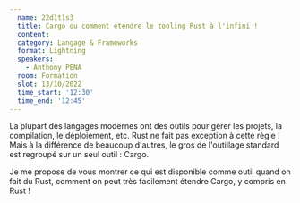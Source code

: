 ```yaml
---
  name: 22d1t1s3
  title: Cargo ou comment étendre le tooling Rust à l'infini !
  content:
  category: Langage & Frameworks
  format: Lightning
  speakers: 
    - Anthony PENA
  room: Formation
  slot: 13/10/2022
  time_start: '12:30'
  time_end: '12:45'
---
```

La plupart des langages modernes ont des outils pour gérer les projets, la compilation, le déploiement, etc. Rust ne fait pas exception à cette règle ! Mais à la différence de beaucoup d'autres, le gros de l'outillage standard est regroupé sur un seul outil : Cargo.

Je me propose de vous montrer ce qui est disponible comme outil quand on fait du Rust, comment on peut très facilement étendre Cargo, y compris en Rust !
